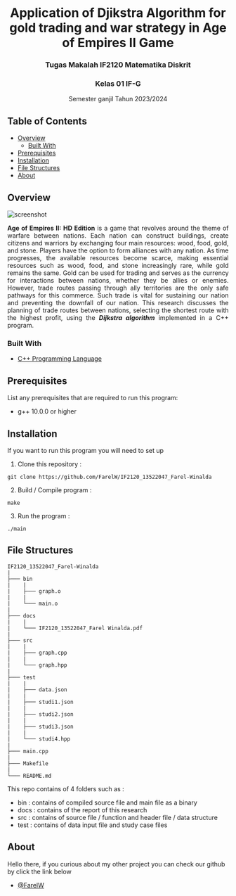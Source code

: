 <h1 align="center">Application of Djikstra Algorithm for gold trading and war strategy in Age of Empires II Game</h1>
<h3 align="center">Tugas Makalah IF2120 Matematika Diskrit</h3>
<h3 align="center">Kelas 01 IF-G</h3>
<p align="center">Semester ganjil Tahun 2023/2024</p>

## Table of Contents

- [Overview](#overview)
    - [Built With](#built-with)
- [Prerequisites](#prerequisites)
- [Installation](#installation)
- [File Structures](#file-structures)
- [About](#about)


## Overview

![screenshot](https://m.media-amazon.com/images/M/MV5BZmQ4ZDRmOWUtY2Y4YS00NWZjLWEwNjctYjU0NmIwYjVlNDQxXkEyXkFqcGdeQXVyNTAyODkwOQ@@._V1_.jpg)


<p align="justify">
<strong>Age of Empires II: HD Edition</strong> is a game that revolves around the theme of warfare between nations. Each nation can construct buildings, create citizens and warriors by exchanging four main resources: wood, food, gold, and stone. Players have the option to form alliances with any nation. As time progresses, the available resources become scarce, making essential resources such as wood, food, and stone increasingly rare, while gold remains the same. Gold can be used for trading and serves as the currency for interactions between nations, whether they be allies or enemies. However, trade routes passing through ally territories are the only safe pathways for this commerce. Such trade is vital for sustaining our nation and preventing the downfall of our nation. This research discusses the planning of trade routes between nations, selecting the shortest route with the highest profit, using the <strong><i>Dijkstra algorithm</i></strong> implemented in a C++ program.
</p>

### Built With
- [C++ Programming Language](https://www.w3schools.com/cpp/default.asp)


## Prerequisites

List any prerequisites that are required to run this program:
- g++ 10.0.0 or higher


## Installation

If you want to run this program you will need to set up 

1. Clone this repository :
```shell
git clone https://github.com/FarelW/IF2120_13522047_Farel-Winalda
```

2. Build / Compile program :
```shell
make
```

3. Run the program :
```shell
./main
```


## File Structures

```
IF2120_13522047_Farel-Winalda
|
├─── bin
|    | 
|    ├─── graph.o
|    | 
|    └─── main.o
|
├─── docs
|    | 
|    └─── IF2120_13522047_Farel Winalda.pdf
|
├─── src
|    | 
|    ├─── graph.cpp
|    | 
|    └─── graph.hpp
|
├─── test
|    | 
|    ├─── data.json
|    | 
|    ├─── studi1.json
|    | 
|    ├─── studi2.json
|    | 
|    ├─── studi3.json
|    | 
|    └─── studi4.hpp
|
├─── main.cpp
|
├─── Makefile
|
└─── README.md       
```

This repo contains of 4 folders such as :
- bin       : contains of compiled source file and main file as a binary
- docs      : contains of the report of this research
- src       : contains of source file / function and header file / data structure
- test      : contains of data input file and study case files

## About

Hello there, 
if you curious about my other project you can check our github by click the link below

- [@FarelW](https://github.com/FarelW)